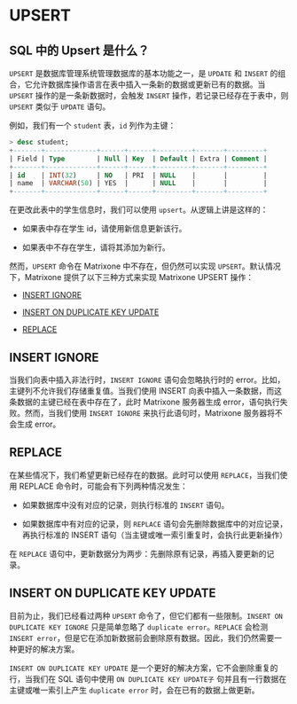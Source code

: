 # UPSERT

## SQL 中的 Upsert 是什么？

`UPSERT` 是数据库管理系统管理数据库的基本功能之一，是 `UPDATE` 和 `INSERT` 的组合，它允许数据库操作语言在表中插入一条新的数据或更新已有的数据。当 `UPSERT` 操作的是一条新数据时，会触发 `INSERT` 操作，若记录已经存在于表中，则 `UPSERT` 类似于 `UPDATE` 语句。

例如，我们有一个 `student` 表，`id` 列作为主键：

```sql
> desc student;
+-------+-------------+------+------+---------+-------+---------+
| Field | Type        | Null | Key  | Default | Extra | Comment |
+-------+-------------+------+------+---------+-------+---------+
| id    | INT(32)     | NO   | PRI  | NULL    |       |         |
| name  | VARCHAR(50) | YES  |      | NULL    |       |         |
+-------+-------------+------+------+---------+-------+---------+
```

在更改此表中的学生信息时，我们可以使用 `upsert`。从逻辑上讲是这样的：

- 如果表中存在学生 id，请使用新信息更新该行。

- 如果表中不存在学生，请将其添加为新行。

然而，`UPSERT` 命令在 Matrixone 中不存在，但仍然可以实现 `UPSERT`。默认情况下，Matrixone 提供了以下三种方式来实现 Matrixone UPSERT 操作：

- [INSERT IGNORE](insert-ignore.md)

- [INSERT ON DUPLICATE KEY UPDATE](insert-on-duplicate.md)

- [REPLACE](replace.md)

## INSERT IGNORE

当我们向表中插入非法行时，`INSERT IGNORE` 语句会忽略执行时的 error。比如，主键列不允许我们存储重复值。当我们使用 INSERT 向表中插入一条数据，而这条数据的主键已经在表中存在了，此时 Matrixone 服务器生成 error，语句执行失败。然而，当我们使用 `INSERT IGNORE` 来执行此语句时，Matrixone 服务器将不会生成 error。

## REPLACE

在某些情况下，我们希望更新已经存在的数据。此时可以使用 `REPLACE`，当我们使用 REPLACE 命令时，可能会有下列两种情况发生：

- 如果数据库中没有对应的记录，则执行标准的 `INSERT` 语句。

- 如果数据库中有对应的记录，则 `REPLACE` 语句会先删除数据库中的对应记录，再执行标准的 INSERT 语句（当主键或唯一索引重复时，会执行此更新操作）

在 `REPLACE` 语句中，更新数据分为两步：先删除原有记录，再插入要更新的记录。

## INSERT ON DUPLICATE KEY UPDATE

目前为止，我们已经看过两种 `UPSERT` 命令了，但它们都有一些限制。`INSERT ON DUPLICATE KEY IGNORE` 只是简单忽略了 `duplicate error`。`REPLACE` 会检测 `INSERT error`，但是它在添加新数据前会删除原有数据。因此，我们仍然需要一种更好的解决方案。

`INSERT ON DUPLICATE KEY UPDATE` 是一个更好的解决方案，它不会删除重复的行，当我们在 SQL 语句中使用 `ON DUPLICATE KEY UPDATE子` 句并且有一行数据在主键或唯一索引上产生 `duplicate error` 时，会在已有的数据上做更新。
